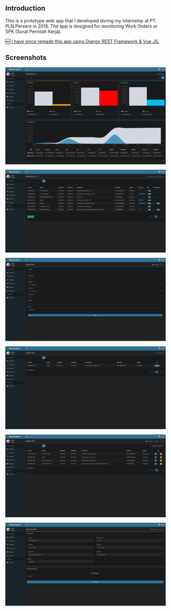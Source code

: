 ## Introduction
This is a prototype web app that I developed during my internship at PT. PLN Persero in 2018. The app is designed for monitoring Work Orders or SPK (Surat Perintah Kerja). 

🆕 [I have since remade this app using Django REST Framework & Vue JS.](https://github.com/wahyukusumo/monitoring-spk-django)


## Screenshots
![Dashboard Layout](/docs/dashboard.webp)

![Monitoring SPK Layout](/docs/monitoring_spk.webp)

![Input SPK Layout](/docs/input_spk.webp)

![Perencanaan/Planner Layout](/docs/perencanaan.webp)

![Pengawas/Supervisor Layout](/docs/pengawas.webp)

![Perencanaan/Planner Aprroving SPK Layout](/docs/approve_spk.webp)
